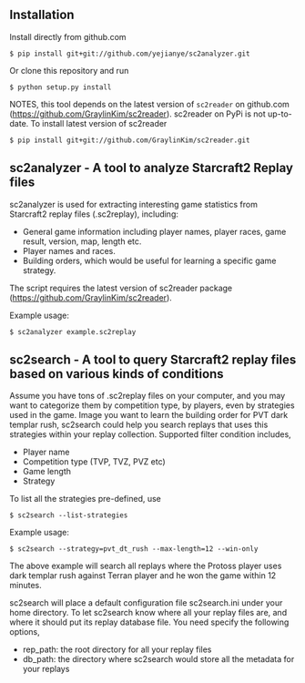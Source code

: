 Installation
------------

Install directly from github.com

    $ pip install git+git://github.com/yejianye/sc2analyzer.git

Or clone this repository and run

	$ python setup.py install

NOTES, this tool depends on the latest version of `sc2reader` on github.com (https://github.com/GraylinKim/sc2reader). sc2reader on PyPi is not up-to-date. To install latest version of sc2reader

	$ pip install git+git://github.com/GraylinKim/sc2reader.git 

sc2analyzer - A tool to analyze Starcraft2 Replay files
-------------------------------------------------------

sc2analyzer is used for extracting interesting game statistics from Starcraft2 replay files (.sc2replay), including:

- General game information including player names, player races, game result, version, map, length etc.
- Player names and races.
- Building orders, which would be useful for learning a specific game strategy.

The script requires the latest version of sc2reader package (https://github.com/GraylinKim/sc2reader).

Example usage:

	$ sc2analyzer example.sc2replay

sc2search - A tool to query Starcraft2 replay files based on various kinds of conditions
----------------------------------------------------------------------------------------
Assume you have tons of .sc2replay files on your computer, and you may want to categorize them by competition type, by players, even by strategies used in the game. Image you want to learn the building order for PVT dark templar rush, sc2search could help you search replays that uses this strategies within your replay collection. Supported filter condition includes,

- Player name
- Competition type (TVP, TVZ, PVZ etc)
- Game length 
- Strategy

To list all the strategies pre-defined, use 

	$ sc2search --list-strategies

Example usage:

	$ sc2search --strategy=pvt_dt_rush --max-length=12 --win-only

The above example will search all replays where the Protoss player uses dark templar rush against Terran player and he won the game within 12 minutes.

sc2search will place a default configuration file sc2search.ini under your home directory. To let sc2search know where all your replay files are, and where it should put its replay database file. You need specify the following options,

- rep_path: the root directory for all your replay files
- db_path: the directory where sc2search would store all the metadata for your replays


